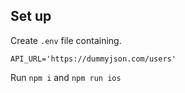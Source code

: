 ## Set up

Create `.env` file containing.
```
API_URL='https://dummyjson.com/users'
```

Run `npm i` and `npm run ios`
